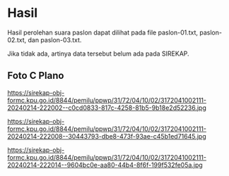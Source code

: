 # Hasil

Hasil perolehan suara paslon dapat dilihat pada file paslon-01.txt, paslon-02.txt, dan paslon-03.txt.

Jika tidak ada, artinya data tersebut belum ada pada SIREKAP.

## Foto C Plano

https://sirekap-obj-formc.kpu.go.id/8844/pemilu/ppwp/31/72/04/10/02/3172041002111-20240214-222002--c0cd0833-817c-4258-81b5-9b18e2d52236.jpg

https://sirekap-obj-formc.kpu.go.id/8844/pemilu/ppwp/31/72/04/10/02/3172041002111-20240214-222008--30443793-dbe8-473f-93ae-c45b1ed71645.jpg

https://sirekap-obj-formc.kpu.go.id/8844/pemilu/ppwp/31/72/04/10/02/3172041002111-20240214-222014--9604bc0e-aa80-44b4-8f6f-199f532fe05a.jpg
